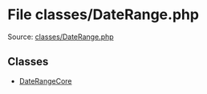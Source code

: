 File classes/DateRange.php
=========

Source: [classes/DateRange.php](https://github.com/PrestaShop/PrestaShop/blob/1.5.0.1/classes/DateRange.php)


Classes
-------

* [DateRangeCore](class.DateRangeCore.md)

